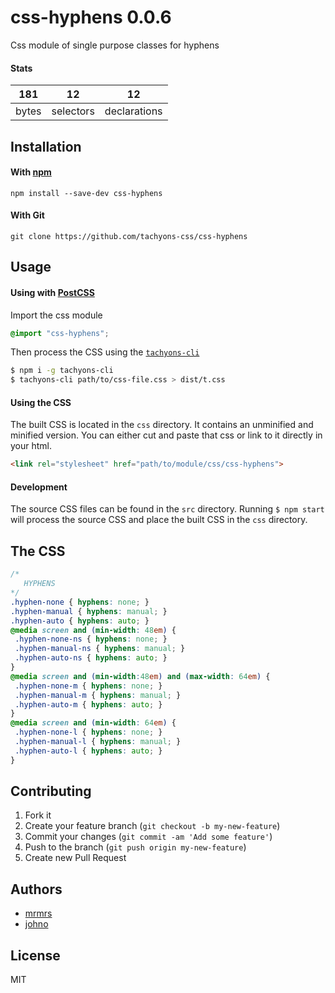 # css-hyphens 0.0.6

Css module of single purpose classes for hyphens

#### Stats

181 | 12 | 12
---|---|---
bytes | selectors | declarations

## Installation

#### With [npm](https://npmjs.com)

```
npm install --save-dev css-hyphens
```

#### With Git

```
git clone https://github.com/tachyons-css/css-hyphens
```

## Usage

#### Using with [PostCSS](https://github.com/postcss/postcss)

Import the css module

```css
@import "css-hyphens";
```

Then process the CSS using the [`tachyons-cli`](https://github.com/tachyons-css/tachyons-cli)

```sh
$ npm i -g tachyons-cli
$ tachyons-cli path/to/css-file.css > dist/t.css
```

#### Using the CSS

The built CSS is located in the `css` directory. It contains an unminified and minified version.
You can either cut and paste that css or link to it directly in your html.

```html
<link rel="stylesheet" href="path/to/module/css/css-hyphens">
```

#### Development

The source CSS files can be found in the `src` directory.
Running `$ npm start` will process the source CSS and place the built CSS in the `css` directory.

## The CSS

```css
/*
   HYPHENS
*/
.hyphen-none { hyphens: none; }
.hyphen-manual { hyphens: manual; }
.hyphen-auto { hyphens: auto; }
@media screen and (min-width: 48em) {
 .hyphen-none-ns { hyphens: none; }
 .hyphen-manual-ns { hyphens: manual; }
 .hyphen-auto-ns { hyphens: auto; }
}
@media screen and (min-width:48em) and (max-width: 64em) {
 .hyphen-none-m { hyphens: none; }
 .hyphen-manual-m { hyphens: manual; }
 .hyphen-auto-m { hyphens: auto; }
}
@media screen and (min-width: 64em) {
 .hyphen-none-l { hyphens: none; }
 .hyphen-manual-l { hyphens: manual; }
 .hyphen-auto-l { hyphens: auto; }
}
```

## Contributing

1. Fork it
2. Create your feature branch (`git checkout -b my-new-feature`)
3. Commit your changes (`git commit -am 'Add some feature'`)
4. Push to the branch (`git push origin my-new-feature`)
5. Create new Pull Request

## Authors

* [mrmrs](http://mrmrs.io)
* [johno](http://johnotander.com)

## License

MIT


